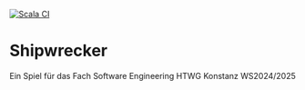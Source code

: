 [![Scala CI](https://github.com/imgiahuy/Shipwrecker/actions/workflows/scala.yaml/badge.svg)](https://github.com/imgiahuy/Shipwrecker/actions/workflows/scala.yaml)
# Shipwrecker
Ein Spiel für das Fach Software Engineering HTWG Konstanz WS2024/2025
